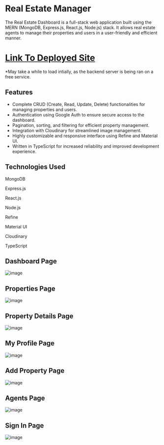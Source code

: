 # Real Estate Manager
The Real Estate Dashboard is a full-stack web application built using the MERN (MongoDB, Express.js, React.js, Node.js) stack. It allows real estate agents to manage their properties and users in a user-friendly and efficient manner.

# [Link To Deployed Site](https://real-estate-manager.netlify.app/)
*May take a while to load intially, as the backend server is being ran on a free service.

## Features
- Complete CRUD (Create, Read, Update, Delete) functionalities for managing properties and users.
- Authentication using Google Auth to ensure secure access to the dashboard.
- Pagination, sorting, and filtering for efficient property management.
- Integration with Cloudinary for streamlined image management.
- Highly customizable and responsive interface using Refine and Material UI.
- Written in TypeScript for increased reliability and improved development experience.

## Technologies Used
MongoDB

Express.js

React.js

Node.js

Refine

Material UI

Cloudinary

TypeScript

## Dashboard Page
![image](https://user-images.githubusercontent.com/90979468/221389057-def806b8-4c6d-4354-8d46-a45b56f6328c.png)

## Properties Page
![image](https://user-images.githubusercontent.com/90979468/221389076-a39dc2f8-f3e7-46ed-8e91-b1a68b2017c6.png)

## Property Details Page
![image](https://user-images.githubusercontent.com/90979468/221389125-6d95f629-0adc-45ef-9edb-31bb717a4bb3.png)

## My Profile Page
![image](https://user-images.githubusercontent.com/90979468/221389097-bb04ff00-bd19-456a-9efd-3d4352016d6e.png)

## Add Property Page
![image](https://user-images.githubusercontent.com/90979468/221389108-dcefd0a4-952b-4ca2-a821-3b93ab81b7f0.png)

## Agents Page
![image](https://user-images.githubusercontent.com/90979468/221389148-7d768191-605e-44dd-8878-22f8c474f428.png)

## Sign In Page
![image](https://user-images.githubusercontent.com/90979468/221389159-49b19142-ab69-47e2-a3c3-75212171a333.png)
